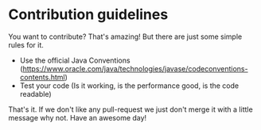 # Contribution guidelines
You want to contribute? That's amazing! 
But there are just some simple rules for it.

- Use the official Java Conventions (https://www.oracle.com/java/technologies/javase/codeconventions-contents.html)
- Test your code (Is it working, is the performance good, is the code readable)

That's it. If we don't like any pull-request we just don't merge it with a little message why not.
Have an awesome day!
